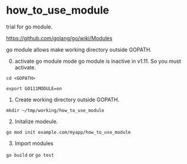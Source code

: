 # how_to_use_module
trial for go module.

https://github.com/golang/go/wiki/Modules

go module allows make working directory outside GOPATH.

0. activate go module mode
  go module is inactive in v1.11. So you must activate.

  `cd <GOPATH>`

  `export GO111MODULE=on`

1. Create working directory outside GOPATH.

  `mkdir ~/tmp/working/how_to_use_module`

2. Initalize modeule.

  `go mod init example.com/myapp/how_to_use_module`

3. Import modules

  `go build` or `go test`

